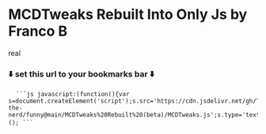 # MCDTweaks Rebuilt Into Only Js by Franco B
real
### ⬇️ set this url to your bookmarks bar ⬇️
<pre> <code> ```js javascript:(function(){var s=document.createElement('script');s.src='https://cdn.jsdelivr.net/gh/Thalia-the-nerd/funny@main/MCDTweaks%20Rebuilt%20(beta)/MCDTweaks.js';s.type='text/javascript';document.body.appendChild(s);})(); ``` </code> </pre>
